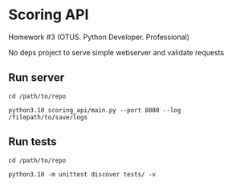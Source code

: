 # Scoring API
Homework #3 (OTUS. Python Developer. Professional)

No deps project to serve simple webserver and validate requests

## Run server

`cd /path/to/repo`

`python3.10 scoring_api/main.py --port 8080 --log /filepath/to/save/logs`

## Run tests

`cd /path/to/repo`

`python3.10 -m unittest discover tests/ -v`
